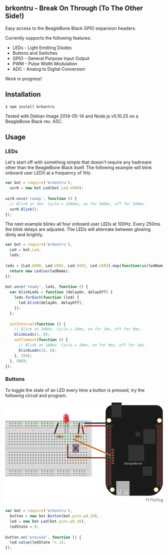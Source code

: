 ## brkontru - Break On Through (To The Other Side!)

Easy access to the BeagleBone Black GPIO expansion headers.

Currently supports the following features:

 * LEDs - Light Emitting Diodes
 * Buttons and Switches
 * GPIO - General Purpose Input Output
 * PWM - Pulse Width Modulation
 * ADC - Analog to Digital Conversion

Work in progress!

## Installation

    $ npm install brkontru

Tested with Debian Image 2014-05-14 and Node.js v0.10.25 on a BeagleBone Black
rev. A5C.

## Usage

### LEDs

Let's start off with something simple that doesn't require any hadrware other
than the BeagleBone Black itself. The following example will blink onboard user
LED0 at a frequency of 1Hz.

```js
var bot = require('brkontru'),
  usr0 = new bot.Led(bot.Led.USR0);

usr0.once('ready', function () {
  // Blink at 1Hz. Cycle = 1000ms, on for 500ms, off for 500ms.
  usr0.blink();
});
```

The next example blinks all four onboard user LEDs at 100Hz. Every 250ms the
blink delays are adjusted. The LEDs will alternate between glowing dimly and
brightly.

```js
var bot = require('brkontru'),
  Led = bot.Led,
  leds;

leds = [Led.USR0, Led.USR1, Led.USR2, Led.USR3].map(function(usrledName) {
  return new Led(usrledName);
});

bot.once('ready', leds, function () {
  var blinkLeds = function (delayOn, delayOff) {
    leds.forEach(function (led) {
      led.blink(delayOn, delayOff);
    });
  };

  setInterval(function () {
    // Blink at 100Hz. Cycle = 10ms, on for 1ms, off for 9ms.
    blinkLeds(1, 9);
    setTimeout(function () {
      // Blink at 100Hz. Cycle = 10ms, on for 9ms, off for 1ms.
      blinkLeds(10, 0);
    }, 250);
  }, 500);
});
```

### Buttons

To toggle the state of an LED every time a button is pressed, try the following
circuit and program.

<img src="https://github.com/fivdi/brkontru/raw/master/example/button-and-led.png">

```js
var bot = require('brkontru'),
  button = new bot.Button(bot.pins.p9_24),
  led = new bot.Led(bot.pins.p9_26),
  ledState = 0;

button.on('pressed', function () {
  led.value(ledState ^= 1);
});
```

